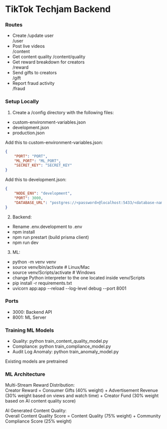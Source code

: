 # TikTok Techjam Backend

### Routes
- Create /update user  
/user
- Post live videos  
/content
- Get content quality
/content/quality
- Get reward breakdown for creators  
/reward
- Send gifts to creators  
/gift
- Report fraud activity  
/fraud

### Setup Locally  
1. Create a /config directory with the following files:
- custom-environment-variables.json
- development.json
- production.json

Add this to custom-environment-variables.json:  
```json
{
    "PORT": "PORT",
    "ML_PORT": "ML_PORT",
    "SECRET_KEY": "SECRET_KEY"
}
```
Add this to development.json: 
```json 
{
	"NODE_ENV": "development",
	"PORT": 3000,
	"DATABASE_URL": "postgres://<password>@localhost:5433/<database-name>",
}
```

2. Backend:  
- Rename .env.development to .env
- npm install
- npm run prestart (build prisma client)
- npm run dev  

3. ML:  
- python -m venv venv
- source venv/bin/activate  # Linux/Mac
- source venv/Scripts/activate  # Windows
- change Python interpreter to the one located inside venv/Scripts
- pip install -r requirements.txt
- uvicorn app:app --reload --log-level debug --port 8001

### Ports
- 3000: Backend API
- 8001: ML Server

### Training ML Models 
- Quality: python train_content_quality_model.py
- Compliance: python train_compliance_model.py
- Audit Log Anomaly: python train_anomaly_model.py

Existing models are pretrained

### ML Architecture
Multi-Stream Reward Distribution:  
Creator Reward =  Consumer Gifts (40% weight) + Advertisement Revenue (30% weight based on views and watch time) + Creator Fund (30% weight based on AI content quality score)    

AI Generated Content Quality:  
Overall Content Quality Score = Content Quality (75% weight)  + Community Compliance Score (25% weight)